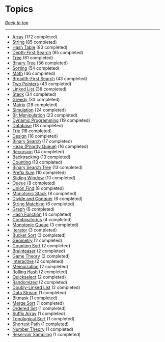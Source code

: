 # Topics

*[Back to top](<../README.md>)*

------

- [Array](<by_topic/Array.md>) (172 completed)
- [String](<by_topic/String.md>) (85 completed)
- [Hash Table](<by_topic/Hash Table.md>) (83 completed)
- [Depth-First Search](<by_topic/Depth-First Search.md>) (65 completed)
- [Tree](<by_topic/Tree.md>) (61 completed)
- [Binary Tree](<by_topic/Binary Tree.md>) (56 completed)
- [Sorting](<by_topic/Sorting.md>) (54 completed)
- [Math](<by_topic/Math.md>) (46 completed)
- [Breadth-First Search](<by_topic/Breadth-First Search.md>) (43 completed)
- [Two Pointers](<by_topic/Two Pointers.md>) (43 completed)
- [Linked List](<by_topic/Linked List.md>) (38 completed)
- [Stack](<by_topic/Stack.md>) (34 completed)
- [Greedy](<by_topic/Greedy.md>) (30 completed)
- [Matrix](<by_topic/Matrix.md>) (28 completed)
- [Simulation](<by_topic/Simulation.md>) (24 completed)
- [Bit Manipulation](<by_topic/Bit Manipulation.md>) (23 completed)
- [Dynamic Programming](<by_topic/Dynamic Programming.md>) (19 completed)
- [Database](<by_topic/Database.md>) (18 completed)
- [Trie](<by_topic/Trie.md>) (18 completed)
- [Design](<by_topic/Design.md>) (18 completed)
- [Binary Search](<by_topic/Binary Search.md>) (17 completed)
- [Heap (Priority Queue)](<by_topic/Heap (Priority Queue).md>) (16 completed)
- [Recursion](<by_topic/Recursion.md>) (14 completed)
- [Backtracking](<by_topic/Backtracking.md>) (13 completed)
- [Counting](<by_topic/Counting.md>) (13 completed)
- [Binary Search Tree](<by_topic/Binary Search Tree.md>) (13 completed)
- [Prefix Sum](<by_topic/Prefix Sum.md>) (10 completed)
- [Sliding Window](<by_topic/Sliding Window.md>) (10 completed)
- [Queue](<by_topic/Queue.md>) (8 completed)
- [Union Find](<by_topic/Union Find.md>) (8 completed)
- [Monotonic Stack](<by_topic/Monotonic Stack.md>) (8 completed)
- [Divide and Conquer](<by_topic/Divide and Conquer.md>) (6 completed)
- [String Matching](<by_topic/String Matching.md>) (6 completed)
- [Graph](<by_topic/Graph.md>) (6 completed)
- [Hash Function](<by_topic/Hash Function.md>) (4 completed)
- [Combinatorics](<by_topic/Combinatorics.md>) (4 completed)
- [Monotonic Queue](<by_topic/Monotonic Queue.md>) (3 completed)
- [Iterator](<by_topic/Iterator.md>) (3 completed)
- [Bucket Sort](<by_topic/Bucket Sort.md>) (3 completed)
- [Geometry](<by_topic/Geometry.md>) (2 completed)
- [Counting Sort](<by_topic/Counting Sort.md>) (2 completed)
- [Brainteaser](<by_topic/Brainteaser.md>) (2 completed)
- [Game Theory](<by_topic/Game Theory.md>) (2 completed)
- [Interactive](<by_topic/Interactive.md>) (2 completed)
- [Memoization](<by_topic/Memoization.md>) (2 completed)
- [Rolling Hash](<by_topic/Rolling Hash.md>) (2 completed)
- [Quickselect](<by_topic/Quickselect.md>) (2 completed)
- [Randomized](<by_topic/Randomized.md>) (2 completed)
- [Doubly-Linked List](<by_topic/Doubly-Linked List.md>) (2 completed)
- [Data Stream](<by_topic/Data Stream.md>) (1 completed)
- [Bitmask](<by_topic/Bitmask.md>) (1 completed)
- [Merge Sort](<by_topic/Merge Sort.md>) (1 completed)
- [Ordered Set](<by_topic/Ordered Set.md>) (1 completed)
- [Suffix Array](<by_topic/Suffix Array.md>) (1 completed)
- [Topological Sort](<by_topic/Topological Sort.md>) (1 completed)
- [Shortest Path](<by_topic/Shortest Path.md>) (1 completed)
- [Number Theory](<by_topic/Number Theory.md>) (1 completed)
- [Reservoir Sampling](<by_topic/Reservoir Sampling.md>) (1 completed)

